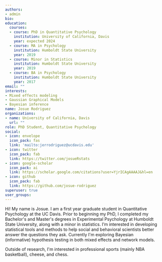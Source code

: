 ```yaml
---
authors:
- admin
bio: 
education:
  courses:
  - course: PhD in Quantitative Psychology
    institution: University of California, Davis
    year: expected 2024
  - course: MA in Psychology
    institution: Humboldt State University
    year: 2019
  - course: Minor in Statistics
    institution: Humboldt State University
    year: 2019
  - course: BA in Psychology
    institution: Humboldt State University
    year: 2017
email: ""
interests: 
- Mixed effects modeling
- Gaussian Graphical Models
- Bayesian inference
name: Josue Rodriguez
organizations:
- name: University of California, Davis
  url: ""
role: PhD Student, Quantitative Psychology
social:
- icon: envelope
  icon_pack: fas
  link: 'mailto:jerrodriguez@ucdavis.edu'
- icon: twitter
  icon_pack: fab
  link: https://twitter.com/josueRstats
- icon: google-scholar
  icon_pack: ai
  link: https://scholar.google.com/citations?user=YjrICAgAAAAJ&hl=en
- icon: github
  icon_pack: fab
  link: https://github.com/josue-rodriguez
superuser: true
user_groups:
---
```


Hi! My name is Josue. I am a first year graduate student in Quantitative Psychology at the UC Davis. Prior to beginning my PhD, I completed my Bachelor's and Master's degrees in Experimental Psychology at Humboldt State University, along with a minor in statistics. I’m interested in developing statistical tools and methods to help social and behavioral scientists better answer the questions they ask. Currently I'm exploring Bayesian (informative) hypothesis testing in both mixed effects and network models.

Outside of research, I'm interested in professional sports (mainly NBA basketball), cheese, and chess.

